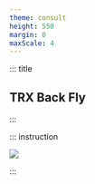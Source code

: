 ```yaml
---
theme: consult
height: 550
margin: 0
maxScale: 4
---
```

<!-- slide template="[[gym-ex]]" -->

::: title
## TRX Back Fly
:::

::: instruction

![](https://thumbs.gfycat.com/ConsiderateSourInchworm-size_restricted.gif)

:::